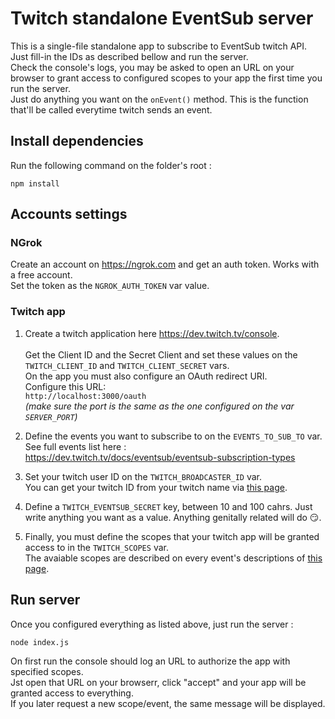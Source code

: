 # Twitch standalone EventSub server
This is a single-file standalone app to subscribe to EventSub twitch API.\
Just fill-in the IDs as described bellow and run the server.\
Check the console's logs, you may be asked to open an URL on your browser to grant access to configured scopes to your app the first time you run the server.\
Just do anything you want on the `onEvent()` method. This is the function that'll be called everytime twitch sends an event.

## Install dependencies
Run the following command on the folder's root :
```
npm install
```

## Accounts settings
### NGrok
Create an account on https://ngrok.com and get an auth token. Works with a free account.\
Set the token as the `NGROK_AUTH_TOKEN` var value.

### Twitch app
1. Create a twitch application here https://dev.twitch.tv/console. \
\
Get the Client ID and the Secret Client and set these values on the `TWITCH_CLIENT_ID` and `TWITCH_CLIENT_SECRET` vars.\
On the app you must also configure an OAuth redirect URI.\
Configure this URL:\
`http://localhost:3000/oauth`\
*(make sure the port is the same as the one configured on the var `SERVER_PORT`)*

2. Define the events you want to subscribe to on the `EVENTS_TO_SUB_TO` var.\
See full events list here :\
https://dev.twitch.tv/docs/eventsub/eventsub-subscription-types


3. Set your twitch user ID on the `TWITCH_BROADCASTER_ID` var.\
You can get your twitch ID from your twitch name via [this page](https://www.streamweasels.com/support/convert-twitch-username-to-user-id/).

4. Define a `TWITCH_EVENTSUB_SECRET` key, between 10 and 100 cahrs. Just write anything you want as a value. Anything genitally related will do 😏.

5. Finally, you must define the scopes that your twitch app will be granted access to in the `TWITCH_SCOPES` var.\
The avaiable scopes are described on every event's descriptions of [this page](https://dev.twitch.tv/docs/eventsub/eventsub-subscription-types).

## Run server
Once you configured everything as listed above, just run the server :
```
node index.js
```

On first run the console should log an URL to authorize the app with specified scopes.\
Jst open that URL on your browserr, click "accept" and your app will be granted access to everything.\
If you later request a new scope/event, the same message will be displayed.
